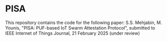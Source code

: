 # PISA
This repository contains the code for the following paper: S.S. Mehjabin, M. Younis, "PISA: PUF-based IoT Swarm Attestation Protocol", submitted to IEEE Internet of Things Journal, 21 February 2025 (under review)
